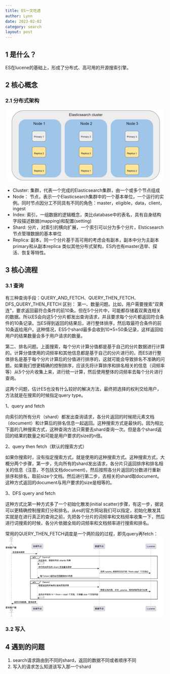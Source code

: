 ```yaml
---
title: ES一文吃透
author: Lynn
date: 2023-02-02
category: search
layout: post
---
```


## 1 是什么？
ES在lucene的基础上，形成了分布式、高可用的开源搜索引擎。

## 2 核心概念

### 2.1 分布式架构
![ES-Cluster](/assets/es-cluster.png)
- Cluster: 集群，代表一个完成的Elasticsearch集群，由一个或多个节点组成
- Node： 节点，表示一个Elasticsearch集群中的一个基本单位，一个运行的实例。同时节点因分工不同具有不同的角色：master，eligible，data，client，ingest
- Index: 索引，一组数据的逻辑概念，类比database中的表名，具有自身结构字段描述数据(mapping)和配置(setting)
- Shard: 分片，对索引的横向扩展，一个索引可以分为多个分片，Elsticsearch 节点管理数据的基本单位
- Replica: 副本，同一个分片基于高可用的考虑会有副本，副本中分为主副本primary和从副本replica
类似其他分布式架构，ES内也有master选举、探活、恢复等特性。

## 3 核心流程
### 3.1 查询
有三种查询手段：QUERY_AND_FETCH、QUERY_THEN_FETCH、DFS_QUERY_THEN_FETCH
区别：
第一、数量问题。比如，用户需要搜索"双黄连"，要求返回最符合条件的前10条。但在5个分片中，可能都存储着双黄连相关的数据。所以ES会向这5个分片都发出查询请求，并且要求每个分片都返回符合条件的10条记录。当ES得到返回的结果后，进行整体排序，然后取最符合条件的前10条返给用户。这种情况，ES5个shard最多会收到10*5=50条记录，这样返回给用户的结果数量会多于用户请求的数量。

第二、排名问题。上面搜索，每个分片计算分值都是基于自己的分片数据进行计算的。计算分值使用的词频率和其他信息都是基于自己的分片进行的，而ES进行整体排名是基于每个分片计算后的分值进行排序的，这就可能会导致排名不准确的问题。如果我们想更精确的控制排序，应该先将计算排序和排名相关的信息（词频率等）从5个分片收集上来，进行统一计算，然后使用整体的词频率去每个分片进行查询。

 

这两个问题，估计ES也没有什么较好的解决方法，最终把选择的权利交给用户，方法就是在搜索的时候指定query type。

1、query and fetch

向索引的所有分片（shard）都发出查询请求，各分片返回的时候把元素文档（document）和计算后的排名信息一起返回。这种搜索方式是最快的。因为相比下面的几种搜索方式，这种查询方法只需要去shard查询一次。但是各个shard返回的结果的数量之和可能是用户要求的size的n倍。

2、query then fetch（默认的搜索方式）

如果你搜索时，没有指定搜索方式，就是使用的这种搜索方式。这种搜索方式，大概分两个步骤，第一步，先向所有的shard发出请求，各分片只返回排序和排名相关的信息（注意，不包括文档document)，然后按照各分片返回的分数进行重新排序和排名，取前size个文档。然后进行第二步，去相关的shard取document。这种方式返回的document与用户要求的size是相等的。

3、DFS query and fetch

这种方式比第一种方式多了一个初始化散发(initial scatter)步骤，有这一步，据说可以更精确控制搜索打分和排名。从es的官方网站我们可以指定，初始化散发其实就是在进行真正的查询之前，先把各个分片的词频率和文档频率收集一下，然后进行词搜索的时候，各分片依据全局的词频率和文档频率进行搜索和排名。



常用的QUERY_THEN_FETCH调度是一个两阶段的过程，即先query再fetch：
![es-search-process](/assets/es-search-process.png)

### 3.2 写入


## 4 遇到的问题
1. search请求路由到不同的shard，返回的数据不同或者顺序不同
2. 写入的请求怎么知道该写入那一个shard

